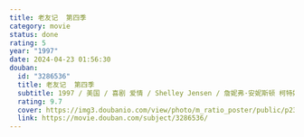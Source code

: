 ```yaml
---
title: 老友记  第四季
category: movie
status: done
rating: 5
year: "1997"
date: 2024-04-23 01:56:30
douban:
  id: "3286536"
  title: 老友记  第四季
  subtitle: 1997 / 美国 / 喜剧 爱情 / Shelley Jensen / 詹妮弗·安妮斯顿 柯特妮·考克斯
  rating: 9.7
  cover: https://img3.doubanio.com/view/photo/m_ratio_poster/public/p2375152053.jpg
  link: https://movie.douban.com/subject/3286536/
---
```



